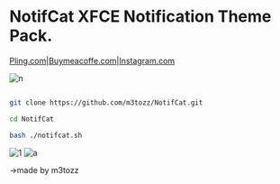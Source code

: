 # NotifCat XFCE Notification Theme Pack.
<a href="https://www.pling.com/p/2030201/">Pling.com</a>|<a href="https://www.buymeacoffee.com/m3tozz/p/2030201/">Buymeacoffe.com</a>|<a href="https://www.instagram.com/metozz.exe/">Instagram.com</a>

![n](https://user-images.githubusercontent.com/79897762/235468495-fda40073-cb0d-4f6c-95bc-b20921edfba0.png)

```bash

git clone https://github.com/m3tozz/NotifCat.git 
```
```bash
cd NotifCat 
```
```bash
bash ./notifcat.sh
```
![1](https://user-images.githubusercontent.com/79897762/235989595-3f791615-6882-4c24-ae52-e9da906d0a80.png)
![a](https://user-images.githubusercontent.com/79897762/235471983-c7ad69a0-576a-471e-95e7-034ac9336824.png)

→made by m3tozz

